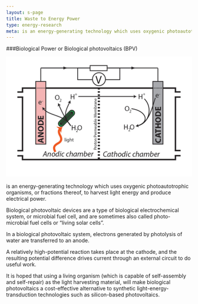 ```yaml
---
layout: s-page
title: Waste to Energy Power
type: energy-research
meta: is an energy-generating technology which uses oxygenic photoautotrophic organisms, or fractions thereof, to harvest light energy and produce electrical power.
---
```



###Biological Power or Biological photovoltaics (BPV) 

![Diagram_of_electron_flow_in_a_biological_photovoltaic_system](/assets/img/page-image/biological-power.jpg)

is an energy-generating technology which uses oxygenic photoautotrophic organisms, or fractions thereof, to harvest light energy and produce electrical power. 

Biological photovoltaic devices are a type of biological electrochemical system, or microbial fuel cell, and are sometimes also called photo-microbial fuel cells or “living solar cells”. 

In a biological photovoltaic system, electrons generated by photolysis of water are transferred to an anode. 

A relatively high-potential reaction takes place at the cathode, and the resulting potential difference drives current through an external circuit to do useful work. 

It is hoped that using a living organism (which is capable of self-assembly and self-repair) as the light harvesting material, will make biological photovoltaics a cost-effective alternative to synthetic light-energy-transduction technologies such as silicon-based photovoltaics.